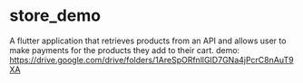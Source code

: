 # store_demo

A flutter application that retrieves products from an API and allows user to make payments for the products they add to their cart.
demo: https://drive.google.com/drive/folders/1AreSpORfnllGID7GNa4jPcrC8nAuT9XA

